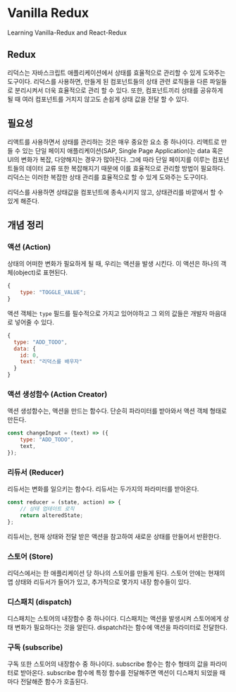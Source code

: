 # Vanilla Redux

Learning Vanilla-Redux and React-Redux

## Redux

리덕스는 자바스크립트 애플리케이션에서 상태를 효율적으로 관리할 수 있게 도와주는 도구이다. 리덕스를 사용하면, 만들게 된 컴포넌트들의 상태 관련 로직들을 다른 파일들로 분리시켜서 더욱 효율적으로 관리 할 수 있다. 또한, 컴포넌트끼리 상태를 공유하게 될 때 여러 컴포넌트를 거치지 않고도 손쉽게 상태 값을 전달 할 수 있다.

## 필요성

리액트를 사용하면서 상태를 관리하는 것은 매우 중요한 요소 중 하나이다. 리액트로 만들 수 있는 단일 페이지 애플리케이션(SAP, Single Page Application)는 data 혹은 UI의 변화가 복잡, 다양해지는 경우가 많아진다. 그에 따라 단일 페이지를 이루는 컴포넌트들의 데이터 교류 또한 복잡해지기 때문에 이를 효율적으로 관리할 방법이 필요하다. 리덕스는 이러한 복잡한 상태 관리를 효율적으로 할 수 있게 도와주는 도구이다.

리덕스를 사용하면 상태값을 컴포넌트에 종속시키지 않고, 상태관리를 바깥에서 할 수 있게 해준다.

## 개념 정리

### 액션 (Action)

상태의 어떠한 변화가 필요하게 될 때, 우리는 액션을 발생 시킨다. 이 액션은 하나의 객체(object)로 표현된다.

```javascript
{
    type: "TOGGLE_VALUE";
}
```

액션 객체는 `type` 필드를 필수적으로 가지고 있어야하고 그 외의 값들은 개발자 마음대로 넣어줄 수 있다.

```javascript
{
  type: "ADD_TODO",
  data: {
    id: 0,
    text: "리덕스를 배우자"
  }
}
```

### 액션 생성함수 (Action Creator)

액션 생성함수는, 액션을 만드는 함수다. 단순히 파라미터를 받아와서 액션 객체 형태로 만든다.

```javascript
const changeInput = (text) => ({
    type: "ADD_TODO",
    text,
});
```

### 리듀서 (Reducer)

리듀서는 변화를 일으키는 함수다. 리듀서는 두가지의 파라미터를 받아온다.

```javascript
const reducer = (state, action) => {
    // 상태 업테이트 로직
    return alteredState;
};
```

리듀서는, 현재 상태와 전달 받은 액션을 참고하여 새로운 상태를 만들어서 반환한다.

### 스토어 (Store)

리덕스에서는 한 애플리케이션 당 하나의 스토어를 만들게 된다. 스토어 안에는 현재의 앱 상태와 리듀서가 들어가 있고, 추가적으로 몇가지 내장 함수들이 있다.

### 디스패치 (dispatch)

디스패치는 스토어의 내장함수 중 하나이다. 디스패치는 액션을 발생시켜 스토어에게 상태 변화가 필요하다는 것을 알린다. dispatch라는 함수에 액션을 파라미터로 전달한다.

### 구독 (subscribe)

구독 또한 스토어의 내장함수 중 하나이다. subscribe 함수는 함수 형태의 값을 파라미터로 받아온다. subscribe 함수에 특정 함수를 전달해주면 액션이 디스패치 되었을 때 마다 전달해준 함수가 호출된다.
